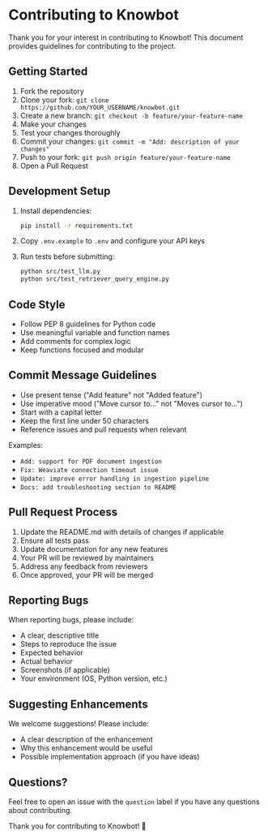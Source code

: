 # Contributing to Knowbot

Thank you for your interest in contributing to Knowbot! This document provides guidelines for contributing to the project.

## Getting Started

1. Fork the repository
2. Clone your fork: `git clone https://github.com/YOUR_USERNAME/knowbot.git`
3. Create a new branch: `git checkout -b feature/your-feature-name`
4. Make your changes
5. Test your changes thoroughly
6. Commit your changes: `git commit -m "Add: description of your changes"`
7. Push to your fork: `git push origin feature/your-feature-name`
8. Open a Pull Request

## Development Setup

1. Install dependencies:
   ```bash
   pip install -r requirements.txt
   ```

2. Copy `.env.example` to `.env` and configure your API keys

3. Run tests before submitting:
   ```bash
   python src/test_llm.py
   python src/test_retriever_query_engine.py
   ```

## Code Style

- Follow PEP 8 guidelines for Python code
- Use meaningful variable and function names
- Add comments for complex logic
- Keep functions focused and modular

## Commit Message Guidelines

- Use present tense ("Add feature" not "Added feature")
- Use imperative mood ("Move cursor to..." not "Moves cursor to...")
- Start with a capital letter
- Keep the first line under 50 characters
- Reference issues and pull requests when relevant

Examples:
- `Add: support for PDF document ingestion`
- `Fix: Weaviate connection timeout issue`
- `Update: improve error handling in ingestion pipeline`
- `Docs: add troubleshooting section to README`

## Pull Request Process

1. Update the README.md with details of changes if applicable
2. Ensure all tests pass
3. Update documentation for any new features
4. Your PR will be reviewed by maintainers
5. Address any feedback from reviewers
6. Once approved, your PR will be merged

## Reporting Bugs

When reporting bugs, please include:
- A clear, descriptive title
- Steps to reproduce the issue
- Expected behavior
- Actual behavior
- Screenshots (if applicable)
- Your environment (OS, Python version, etc.)

## Suggesting Enhancements

We welcome suggestions! Please include:
- A clear description of the enhancement
- Why this enhancement would be useful
- Possible implementation approach (if you have ideas)

## Questions?

Feel free to open an issue with the `question` label if you have any questions about contributing.

Thank you for contributing to Knowbot! 🚀
